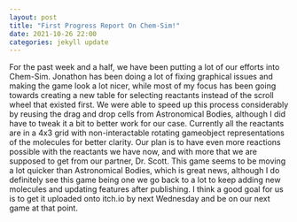```yaml
---
layout: post
title: "First Progress Report On Chem-Sim!"
date: 2021-10-26 22:00
categories: jekyll update
---
```

For the past week and a half, we have been putting a lot of our efforts into Chem-Sim.
Jonathon has been doing a lot of fixing graphical issues and making the game look a
lot nicer, while most of my focus has been going towards creating a new table for
selecting reactants instead of the scroll wheel that existed first. We were able to
speed up this process considerably by reusing the drag and drop cells from Astronomical
Bodies, although I did have to tweak it a bit to better work for our case. Currently all
the reactants are in a 4x3 grid with non-interactable rotating gameobject representations
of the molecules for better clarity. Our plan is to have even more reactions possible with
the reactants we have now, and with more that we are supposed to get from our partner,
Dr. Scott. This game seems to be moving a lot quicker than Astronomical Bodies, which is
great news, although I do definitely see this game being one we go back to a lot to keep
adding new molecules and updating features after publishing. I think a good goal for us is
to get it uploaded onto itch.io by next Wednesday and be on our next game at that point.
